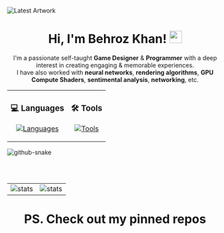 ![Latest Artwork](https://github.com/TheUnknown-007/TheUnknown-007/blob/main/Left%20Sunset%20FInal.png?raw=true)

<h1 align="center">Hi, I'm Behroz Khan! <img src="https://github.com/sciencepal/sciencepal/blob/master/assets/Hi.gif" width="29px"> </h1>
<p align="center"> I'm a passionate self-taught <b>Game Designer</b> & <b>Programmer</b> with a deep interest in creating engaging & memorable experiences.<br>I have also worked with <b>neural networks</b>, <b>rendering algorithms</b>, <b>GPU Compute Shaders</b>, <b>sentimental analysis</b>, <b>networking</b>, etc. </p>

<table align="center"">
  <tr>
    <td align="center"">
      <h3>💻 Languages</h3>
      <p>
        <a href="https://skillicons.dev">
          <img src="https://skillicons.dev/icons?i=cs,py,js,c,cpp,java,dotnet" alt="Languages"/>
        </a>
      </p>
    </td>
    <td align="center"">
      <h3>🛠️ Tools</h3>
      <p>
        <a href="https://skillicons.dev">
          <img src="https://skillicons.dev/icons?i=unity,unreal,visualstudio,blender,github" alt="Tools"/>
        </a>
      </p>
    </td>
  </tr>
</table>

<picture>
  <source media="(prefers-color-scheme: dark)" srcset="https://raw.githubusercontent.com/TheUnknown-007/TheUnknown-007/refs/heads/output/github-contribution-grid-snake-dark.svg" />
  <source media="(prefers-color-scheme: light)" srcset="https://raw.githubusercontent.com/TheUnknown-007/TheUnknown-007/refs/heads/output/github-contribution-grid-snake.svg" />
  <img alt="github-snake" src="github-snake.svg" />
</picture>

<br><br>

<table align="center"">
  <tr>
    <td align="center"">
      <img alt="stats" src="https://github-readme-stats.vercel.app/api/top-langs/?username=theunknown-007&hide=Rich%20Text%20Format,glsl,shaderlab,c&show_icons=true&theme=holi&layout=donut"/>
    </td>
    <td align="center"">
      <img alt="stats" src="https://quotes-github-readme.vercel.app/api?type=vetical&theme=tokyonight"/>
    </td>
  </tr>
</table>

<h1 align="center">PS. Check out my pinned repos</h1>
